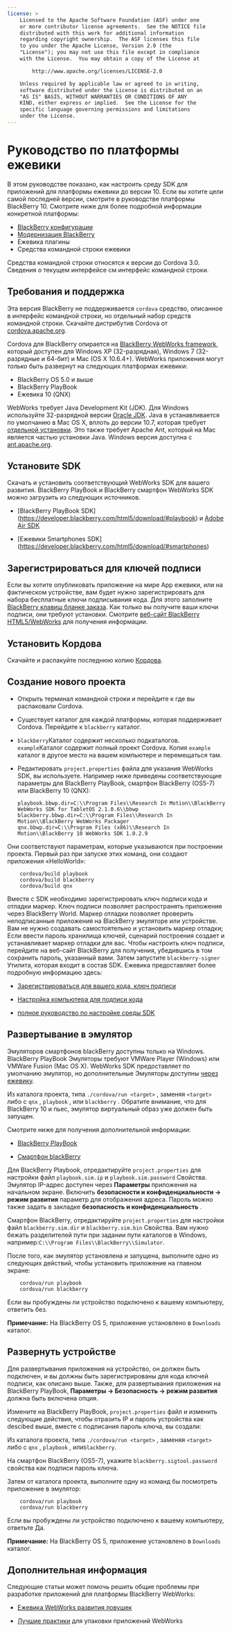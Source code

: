 ```yaml
---
license: >
    Licensed to the Apache Software Foundation (ASF) under one
    or more contributor license agreements.  See the NOTICE file
    distributed with this work for additional information
    regarding copyright ownership.  The ASF licenses this file
    to you under the Apache License, Version 2.0 (the
    "License"); you may not use this file except in compliance
    with the License.  You may obtain a copy of the License at

        http://www.apache.org/licenses/LICENSE-2.0

    Unless required by applicable law or agreed to in writing,
    software distributed under the License is distributed on an
    "AS IS" BASIS, WITHOUT WARRANTIES OR CONDITIONS OF ANY
    KIND, either express or implied.  See the License for the
    specific language governing permissions and limitations
    under the License.
---
```


# Руководство по платформы ежевики

В этом руководстве показано, как настроить среду SDK для приложений для платформы ежевики до версии 10. Если вы хотите цели самой последней версии, смотрите в руководстве платформы BlackBerry 10. Смотрите ниже для более подробной информации конкретной платформы:

*   <a href="config.html">BlackBerry конфигурации</a>
*   <a href="upgrading.html">Модернизация BlackBerry</a>
*   Ежевика плагины
*   Средства командной строки ежевики

Средства командной строки относятся к версии до Cordova 3.0. Сведения о текущем интерфейсе см интерфейс командной строки.

## Требования и поддержка

Эта версия BlackBerry не поддерживается `cordova` средство, описанное в интерфейс командной строки, но отдельный набор средств командной строки. Скачайте дистрибутив Cordova от [cordova.apache.org][1].

 [1]: http://cordova.apache.org/#download

Cordova для BlackBerry опирается на [BlackBerry WebWorks framework][2], который доступен для Windows XP (32-разрядная), Windows 7 (32-разрядные и 64-бит) и Mac (OS X 10.6.4+). WebWorks приложения могут *только* быть развернут на следующих платформах ежевики:

 [2]: https://bdsc.webapps.blackberry.com/html5

*   BlackBerry OS 5.0 и выше
*   BlackBerry PlayBook
*   Ежевика 10 (QNX)

WebWorks требует Java Development Kit (JDK). Для Windows используйте 32-разрядной версии [Oracle JDK][3]. Java в устанавливается по умолчанию в Mac OS X, вплоть до версии 10.7, которая требует [отдельной установки][4]. Это также требует Apache Ant, который на Mac является частью установки Java. Windows версия доступна с [ant.apache.org][5].

 [3]: http://www.oracle.com/technetwork/java/javase/downloads/index.html#jdk
 [4]: http://support.apple.com/kb/DL1421
 [5]: http://ant.apache.org/bindownload.cgi

## Установите SDK

Скачать и установить соответствующий WebWorks SDK для вашего развития. BlackBerry PlayBook и BlackBerry смартфон WebWorks SDK можно загрузить из следующих источников.

*   \[BlackBerry PlayBook SDK\] (https://developer.blackberry.com/html5/download/#playbook) и [Adobe Air SDK][6]

*   \[Ежевики Smartphones SDK\] (https://developer.blackberry.com/html5/download/#smartphones)

 [6]: http://www.adobe.com/devnet/air/air-sdk-download.html

## Зарегистрироваться для ключей подписи

Если вы хотите опубликовать приложение на мире App ежевики, или на фактическом устройстве, вам будет нужно зарегистрировать для набора бесплатные ключи подписывания кода. Для этого заполните [BlackBerry клавиш бланке заказа][7]. Как только вы получите ваши ключи подписи, они требуют установки. Смотрите [веб-сайт BlackBerry HTML5/WebWorks][8] для получения информации.

 [7]: https://www.blackberry.com/SignedKeys
 [8]: https://developer.blackberry.com/html5/documentation/signing_setup_bb10_apps_2008396_11.html

## Установить Кордова

Скачайте и распакуйте последнюю копию [Кордова][1].

## Создание нового проекта

*   Открыть терминал командной строки и перейдите к где вы распаковали Cordova.

*   Существует каталог для каждой платформы, которая поддерживает Cordova. Перейдите к `blackberry` каталог.

*   `blackberry`Каталог содержит несколько подкаталогов. `example`Каталог содержит полный проект Cordova. Копия `example` каталог в другое место на вашем компьютере и перемещаться там.

*   Редактировать `project.properties` файла для указания WebWorks SDK, вы используете. Например ниже приведены соответствующие параметры для BlackBerry PlayBook, смартфон BlackBerry (OS5-7) или BlackBerry 10 (QNX):
    
        playbook.bbwp.dir=C:\\Program Files\\Research In Motion\\BlackBerry WebWorks SDK for TabletOS 2.1.0.6\\bbwp
        blackberry.bbwp.dir=C:\\Program Files\\Research In Motion\\BlackBerry WebWorks Packager
        qnx.bbwp.dir=C:\\Program Files (x86)\\Research In Motion\\BlackBerry 10 WebWorks SDK 1.0.2.9
        

Они соответствуют параметрам, которые указываются при построении проекта. Первый раз при запуске этих команд, они создают приложения «HelloWorld»:

        cordova/build playbook
        cordova/build blackberry
        cordova/build qnx
    

Вместе с SDK необходимо зарегистрировать ключ подписи кода и отладки маркер. Ключ подписи позволяет распространять приложения через BlackBerry World. Маркер отладки позволяет проверить неподписанные приложения на BlackBerry эмуляторе или устройстве. Вам не нужно создавать самостоятельно и установить маркер отладки; Если ввести пароль хранилища ключей, сценарий построения создает и устанавливает маркер отладки для вас. Чтобы настроить ключ подписи, перейдите на веб-сайт BlackBerry для получения, убедившись в том сохранить пароль, указанный вами. Затем запустите `blackberry-signer` Утилита, которая входит в состав SDK. Ежевика предоставляет более подробную информацию здесь:

*   [Зарегистрироваться для вашего кода, ключ подписи][9]

*   [Настройка компьютера для подписи кода][10]

*   [полное руководство по настройке среды SDK][11]

 [9]: https://www.blackberry.com/SignedKeys/codesigning.html
 [10]: http://developer.blackberry.com/html5/documentation/set_up_for_signing.html
 [11]: http://developer.blackberry.com/native/documentation/bb10/com.qnx.doc.native_sdk.quickstart/topic/set_up_your_environment.html

## Развертывание в эмулятор

Эмуляторов смартфонов blackBerry доступны только на Windows. BlackBerry PlayBook Эмуляторы требуют VMWare Player (Windows) или VMWare Fusion (Mac OS X). WebWorks SDK предоставляет по умолчанию эмулятор, но дополнительные Эмуляторы доступны [через ежевику][12].

 [12]: http://us.blackberry.com/developers/resources/simulators.jsp

Из каталога проекта, типа `./cordova/run <target>` , заменяя `<target>` либо с `qnx` , `playbook` , или `blackberry` . Обратите внимание, что для BlackBerry 10 и пьес, эмулятор виртуальный образ уже должен быть запущен.

Смотрите ниже для получения дополнительной информации:

*   [BlackBerry PlayBook][13]

*   [Смартфон blackBerry][14]

 [13]: https://developer.blackberry.com/html5/documentation/using_the_tablet_simulator_1866980_11.html
 [14]: https://developer.blackberry.com/html5/documentation/run_your_app_on_smartphone_sim_1876976_11.html

Для BlackBerry Playbook, отредактируйте `project.properties` для настройки файл `playbook.sim.ip` и `playbook.sim.password` Свойства. Эмулятор IP-адрес доступен через **Параметры** приложения на начальном экране. Включить **безопасности и конфиденциальности → режим развития** параметр для отображения адреса. Пароль можно также задать в закладке **безопасность и конфиденциальность** .

Смартфон BlackBerry, отредактируйте `project.properties` для настройки файл `blackberry.sim.dir` и `blackberry.sim.bin` Свойства. Вам нужно бежать разделителей пути при задании пути каталогов в Windows, например:`C:\\Program
Files\\BlackBerry\\Simulator`.

После того, как эмулятор установлена и запущена, выполните одно из следующих действий, чтобы установить приложение на главном экране:

        cordova/run playbook
        cordova/run blackberry
    

Если вы пробуждены ли устройство подключено к вашему компьютеру, ответить без.

**Примечание:** На BlackBerry OS 5, приложение установлено в `Downloads` каталог.

## Развернуть устройстве

Для развертывания приложения на устройство, он должен быть подключен, и вы должны быть зарегистрированы для кода ключей подписи, как описано выше. Также, для развертывания приложения на BlackBerry PlayBook, **Параметры → Безопасность → режим развития** должна быть включена опция.

Измените на BlackBerry PlayBook, `project.properties` файл и изменить следующие действия, чтобы отразить IP и пароль устройства как descibed выше, вместе с подписания пароль ключа, вы создали:

Из каталога проекта, типа `./cordova/run <target>` , заменяя `<target>` либо с `qnx` , `playbook` , или`blackberry`.

На смартфон BlackBerry (OS5-7), укажите `blackberry.sigtool.password` свойства как подписи пароль ключа.

Затем от каталога проекта, выполните одну из команд бы посмотреть приложение в эмулятор:

        cordova/run playbook
        cordova/run blackberry
    

Если вы пробуждены ли устройство подключено к вашему компьютеру, ответьте Да.

**Примечание:** На BlackBerry OS 5, приложение установлено в `Downloads` каталог.

## Дополнительная информация

Следующие статьи может помочь решить общие проблемы при разработке приложений для платформы BlackBerry WebWorks:

*   [Ежевика WebWorks развития ловушек][15]

*   [<a href="../../next/index.html">Лучшие практики</a> для упаковки приложений WebWorks][16]

 [15]: http://supportforums.blackberry.com/t5/Web-and-WebWorks-Development/Common-BlackBerry-WebWorks-development-pitfalls-that-can-be/ta-p/624712
 [16]: https://bdsc.webapps.blackberrycom/html5/documentation/ww_developing/bestpractice_compiling_ww_apps_1873324_11.html